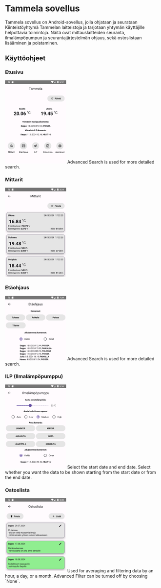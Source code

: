 # Tammela sovellus
<p align="middle">
</p>

Tammela sovellus on Android-sovellus, jolla ohjataan ja seurataan Kiinteistöyhtymä Tammelan laitteistoja ja tarjotaan yhtymän käyttäjille helpottavia toimintoja.
Näitä ovat mittauslaitteiden seuranta, ilmalämpöpumpun ja seurantajärjestelmän ohjaus, sekä ostoslistaan lisääminen ja poistaminen.


## Käyttöohjeet

### Etusivu
<img src="Docs/1.png" alt="Tooltip" style="width:200px;"/>
Advanced Search is used for more detailed search.

### Mittarit
<img src="Docs/5.png" alt="Tooltip" style="width:200px;"/>

### Etäohjaus
<img src="Docs/9.png" alt="Tooltip" style="width:200px;"/>
Advanced Search is used for more detailed search.

### ILP (Ilmalämpöpumppu)
<img src="Docs/3.png" alt="Tooltip" style="width:200px;"/>
Select the start date and end date. Select whether you want the data to be shown starting from the start date or from the end date.

### Ostoslista
<img src="Docs/4.png" alt="Tooltip" style="width:200px;"/>
Used for averaging and filtering data by an hour, a day, or a month. Advanced Filter can be turned off by choosing `None`.
